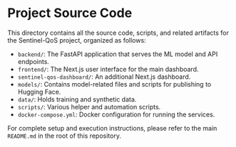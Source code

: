 # Project Source Code

This directory contains all the source code, scripts, and related artifacts for the Sentinel-QoS project, organized as follows:

-   `backend/`: The FastAPI application that serves the ML model and API endpoints.
-   `frontend/`: The Next.js user interface for the main dashboard.
-   `sentinel-qos-dashboard/`: An additional Next.js dashboard.
-   `models/`: Contains model-related files and scripts for publishing to Hugging Face.
-   `data/`: Holds training and synthetic data.
-   `scripts/`: Various helper and automation scripts.
-   `docker-compose.yml`: Docker configuration for running the services.

For complete setup and execution instructions, please refer to the main `README.md` in the root of this repository.
